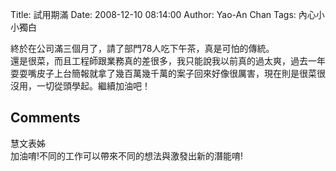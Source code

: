 Title: 試用期滿
Date: 2008-12-10 08:14:00
Author: Yao-An Chan
Tags: 內心小小獨白


<div class='post'>
終於在公司滿三個月了，請了部門78人吃下午茶，真是可怕的傳統。<br />還是很菜，而且工程師跟業務真的差很多，我只能說我以前真的過太爽，過去一年耍耍嘴皮子上台簡報就拿了幾百萬幾千萬的案子回來好像很厲害，現在則是很菜很沒用，一切從頭學起。繼續加油吧！</div>
<h2>Comments</h2>
<div class='comments'>
<div class='comment'>
<div class='author'>慧文表姊</div>
<div class='content'>
加油唷!不同的工作可以帶來不同的想法與激發出新的潛能唷!</div>
</div>
</div>
